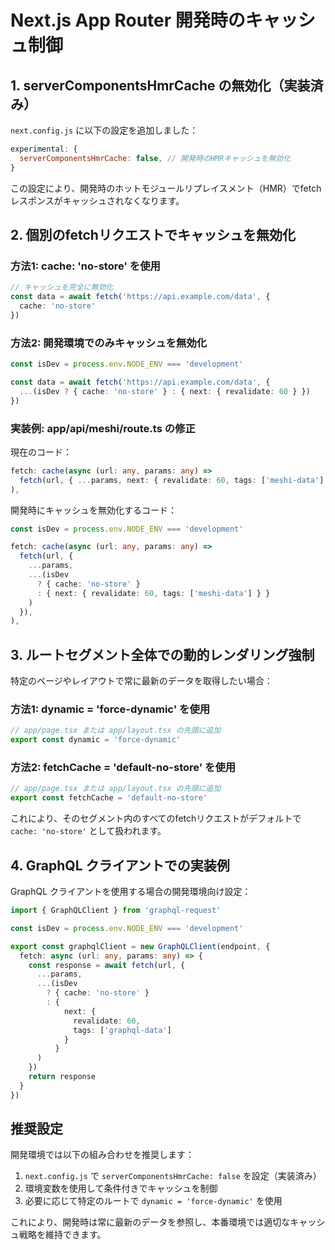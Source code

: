 # Next.js App Router 開発時のキャッシュ制御

## 1. serverComponentsHmrCache の無効化（実装済み）

`next.config.js` に以下の設定を追加しました：

```javascript
experimental: {
  serverComponentsHmrCache: false, // 開発時のHMRキャッシュを無効化
}
```

この設定により、開発時のホットモジュールリプレイスメント（HMR）でfetchレスポンスがキャッシュされなくなります。

## 2. 個別のfetchリクエストでキャッシュを無効化

### 方法1: cache: 'no-store' を使用

```typescript
// キャッシュを完全に無効化
const data = await fetch('https://api.example.com/data', {
  cache: 'no-store'
})
```

### 方法2: 開発環境でのみキャッシュを無効化

```typescript
const isDev = process.env.NODE_ENV === 'development'

const data = await fetch('https://api.example.com/data', {
  ...(isDev ? { cache: 'no-store' } : { next: { revalidate: 60 } })
})
```

### 実装例: app/api/meshi/route.ts の修正

現在のコード：
```typescript
fetch: cache(async (url: any, params: any) =>
  fetch(url, { ...params, next: { revalidate: 60, tags: ['meshi-data'] } }),
),
```

開発時にキャッシュを無効化するコード：
```typescript
const isDev = process.env.NODE_ENV === 'development'

fetch: cache(async (url: any, params: any) =>
  fetch(url, {
    ...params,
    ...(isDev 
      ? { cache: 'no-store' }
      : { next: { revalidate: 60, tags: ['meshi-data'] } }
    )
  }),
),
```

## 3. ルートセグメント全体での動的レンダリング強制

特定のページやレイアウトで常に最新のデータを取得したい場合：

### 方法1: dynamic = 'force-dynamic' を使用

```typescript
// app/page.tsx または app/layout.tsx の先頭に追加
export const dynamic = 'force-dynamic'
```

### 方法2: fetchCache = 'default-no-store' を使用

```typescript
// app/page.tsx または app/layout.tsx の先頭に追加
export const fetchCache = 'default-no-store'
```

これにより、そのセグメント内のすべてのfetchリクエストがデフォルトで `cache: 'no-store'` として扱われます。

## 4. GraphQL クライアントでの実装例

GraphQL クライアントを使用する場合の開発環境向け設定：

```typescript
import { GraphQLClient } from 'graphql-request'

const isDev = process.env.NODE_ENV === 'development'

export const graphqlClient = new GraphQLClient(endpoint, {
  fetch: async (url: any, params: any) => {
    const response = await fetch(url, {
      ...params,
      ...(isDev 
        ? { cache: 'no-store' }
        : { 
            next: { 
              revalidate: 60,
              tags: ['graphql-data']
            } 
          }
      )
    })
    return response
  }
})
```

## 推奨設定

開発環境では以下の組み合わせを推奨します：

1. `next.config.js` で `serverComponentsHmrCache: false` を設定（実装済み）
2. 環境変数を使用して条件付きでキャッシュを制御
3. 必要に応じて特定のルートで `dynamic = 'force-dynamic'` を使用

これにより、開発時は常に最新のデータを参照し、本番環境では適切なキャッシュ戦略を維持できます。